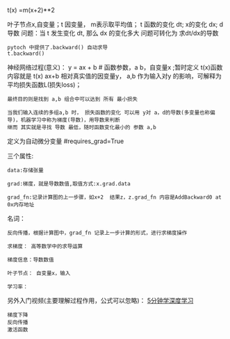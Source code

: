 
t(x) =m(x+2)**2



叶子节点x,自变量；t 因变量， m表示取平均值；
    t 函数的变化 dt; x的变化 dx;
    d 导数
    问题：当 t 发生变化 dt, 那么 dx 的变化多大
    问题可转化为 求dt/dx的导数
    
    pytoch 中提供了.backward() 自动求导
    t.backward()
    

神经网络过程(意义)：
    y = ax + b  # 函数参数，a b，自变量x ;暂时定义 t(x)函数 内容就是 t(x) ax+b
    相对真实值的因变量y， a,b 作为输入对y 的影响，可解释为平均损失函数L(损失loss)；
    
    最终目的则是找到 a,b 组合中可以达到 所有 最小损失
    
    当我们输入连续的多组a,b 时， 损失函数的变化 可以用 y对 a，d的导数(多变量也称偏导)，机器学习中称为梯度(导数)，用导数来判断
    继而 其实就是寻找 导数 最低，随时函数变化最小的 参数 a,b
    
    

定义为自动微分变量  #requires_grad=True

 三个属性:
 
    data:存储张量
    
    grad:梯度，就是导数数值,取值方式:x.grad.data
    
    grad_fn:记录计算图的上一步骤，如x+2  结果z，z.grad_fn 内容是AddBackward0 at 0x内存地址
    
名词：

    反向传播，根据计算图中，grad_fn 记录上一步计算的形式，进行求梯度操作

    求梯度： 高等数学中的求导运算

    梯度信息：导数数值
    
    叶子节点： 自变量x，输入
    
    学习率： 
    
    
另外入门视频(主要理解过程作用，公式可以忽略)：
[5分钟学深度学习](https://space.bilibili.com/168709400/channel/seriesdetail?sid=2430388)

    梯度下降
    反向传播
    激活函数
